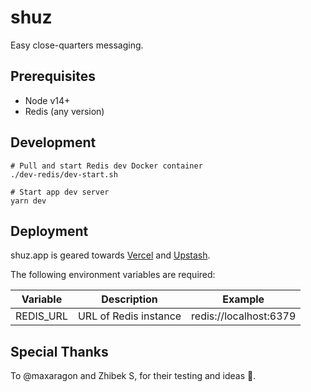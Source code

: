 # shuz
Easy close-quarters messaging.

## Prerequisites
* Node v14+
* Redis (any version)

## Development

```
# Pull and start Redis dev Docker container
./dev-redis/dev-start.sh

# Start app dev server
yarn dev
```

## Deployment
shuz.app is geared towards [Vercel](https://vercel.com/) and [Upstash](https://upstash.com/).

The following environment variables are required:

| Variable | Description | Example
| --- | --- | --- |
| REDIS_URL | URL of Redis instance | redis://localhost:6379 | 

## Special Thanks

To @maxaragon and Zhibek S, for their testing and ideas 🙏.

